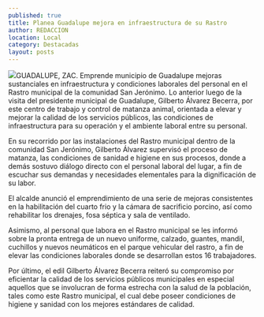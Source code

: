 ```yaml
---
published: true
title: Planea Guadalupe mejora en infraestructura de su Rastro
author: REDACCION
location: Local
category: Destacadas
layout: posts
---
```


![](http://i.imgur.com/deq41nYm.jpg)GUADALUPE, ZAC. Emprende municipio de Guadalupe mejoras sustanciales en infraestructura y condiciones laborales del personal en el Rastro municipal de la comunidad San Jerónimo. Lo anterior luego de la visita del presidente municipal de Guadalupe, Gilberto Álvarez Becerra, por este centro de trabajo y control de matanza animal, orientada a elevar y mejorar la calidad de los servicios públicos, las condiciones de infraestructura para su operación y  el ambiente laboral entre su personal.

En su recorrido por las instalaciones del Rastro municipal dentro de la comunidad San Jerónimo, Gilberto Álvarez supervisó el proceso de matanza, las condiciones de sanidad e higiene en sus procesos, donde a demás sostuvo diálogo directo con el personal laboral del lugar, a fin de escuchar sus demandas y necesidades elementales para la dignificación de su labor.

El alcalde anunció el emprendimiento de una serie de mejoras consistentes en la habilitación del cuarto frio y la cámara de sacrificio porcino, así como rehabilitar los drenajes, fosa séptica y sala de ventilado.

Asimismo, al personal que labora en el Rastro municipal se les informó sobre la pronta entrega de un nuevo uniforme, calzado, guantes, mandil, cuchillos y nuevos neumáticos en el parque vehicular del rastro, a fin de elevar las condiciones laborales donde se desarrollan estos 16 trabajadores.

Por último, el edil Gilberto Álvarez Becerra reiteró su compromiso por eficientar la calidad de los servicios públicos municipales en especial aquellos que se involucran de forma estrecha con la salud de la población, tales como este Rastro municipal, el cual debe poseer condiciones de higiene y sanidad  con los mejores estándares de calidad.
